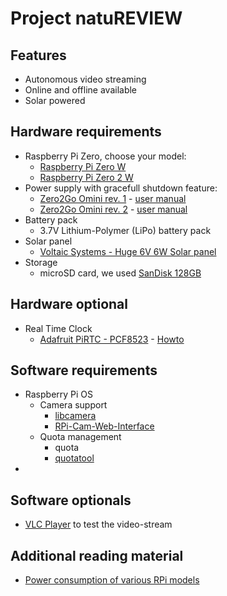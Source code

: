 # Project natuREVIEW

## Features

*  Autonomous video streaming
*  Online and offline available
*  Solar powered

## Hardware requirements

*   Raspberry Pi Zero, choose your model:
    *   [Raspberry Pi Zero W](https://www.raspberrypi.com/products/raspberry-pi-zero-w/)
    *   [Raspberry Pi Zero 2 W](https://www.raspberrypi.com/products/raspberry-pi-zero-2-w/)
*   Power supply with gracefull shutdown feature:
    *   [Zero2Go Omini rev. 1](https://www.uugear.com/product/zero2go-rev1-omini-wide-input-range-multi-channel-power-supply-for-raspberry-pi/) - [user manual](http://www.uugear.com/doc/Zero2Go_Omini_UserManual.pdf)
    *   [Zero2Go Omini rev. 2](https://www.uugear.com/product/zero2go-omini-wide-input-range-multi-channel-power-supply-for-raspberry-pi/) - [user manual](https://www.uugear.com/doc/Zero2Go_Omini_Rev2_UserManual.pdf)
*   Battery pack
    *   3.7V Lithium-Polymer (LiPo) battery pack
*   Solar panel
    *   [Voltaic Systems - Huge 6V 6W Solar panel](https://www.adafruit.com/product/1525)
*   Storage
    *   microSD card, we used [SanDisk 128GB](https://www.westerndigital.com/products/memory-cards/sandisk-ultra-uhs-i-chromebook-microsd#SDSQUAB-128G-GN6FA)

## Hardware optional

*   Real Time Clock
    *   [Adafruit PiRTC - PCF8523](https://www.adafruit.com/product/3386) - [Howto](https://learn.adafruit.com/adding-a-real-time-clock-to-raspberry-pi)

## Software requirements

*   Raspberry Pi OS
    *   Camera support
        *   [libcamera](https://code.berrydejager.com/Libcamera-RTSP/)
        *   [RPi-Cam-Web-Interface](https://elinux.org/RPi-Cam-Web-Interface)
    *   Quota management
        *   quota
        *   [quotatool](https://github.com/ekenberg/quotatool)
*   

## Software optionals

*   [VLC Player](https://www.videolan.org/vlc/) to test the video-stream

## Additional reading material

*   [Power consumption of various RPi models](https://circuitdigest.com/electronics-circuits/design-and-build-raspberry-pi-li-ion-batery-hat)
